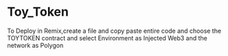 # Toy_Token
 To Deploy in Remix,create a file and copy paste entire code and choose the TOYTOKEN contract and select Environment as Injected Web3 and the network as Polygon
